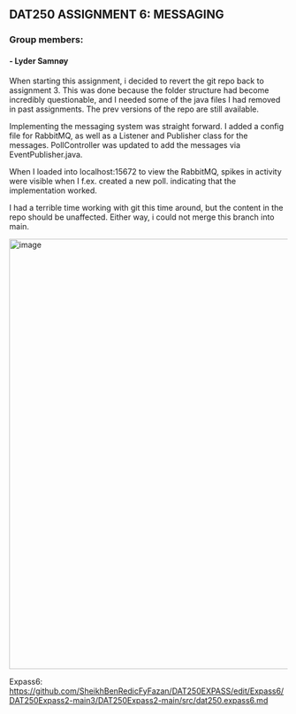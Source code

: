 ## DAT250 ASSIGNMENT 6: MESSAGING

### Group members:
#### - Lyder Samnøy

When starting this assignment, i decided to revert the git repo back to assignment 3. This was done because the folder structure had become incredibly questionable, and I needed some of the java files I had removed in past assignments. The prev versions of the repo are still available.

Implementing the messaging system was straight forward. I added a config file for RabbitMQ, as well as a Listener and Publisher class for the messages.
PollController was updated to add the messages via EventPublisher.java.

When I loaded into localhost:15672 to view the RabbitMQ, spikes in activity were visible when I f.ex. created a new poll. indicating that the implementation worked.

I had a terrible time working with git this time around, but the content in the repo should be unaffected. Either way, i could not merge this branch into main.

<img width="1398" height="777" alt="image" src="https://github.com/user-attachments/assets/ff3fb0b1-8971-46c1-ab12-4f68164f6b69" />


Expass6: https://github.com/SheikhBenRedicFyFazan/DAT250EXPASS/edit/Expass6/DAT250Expass2-main3/DAT250Expass2-main/src/dat250.expass6.md
